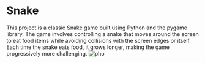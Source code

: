 # Snake
This project is a classic Snake game built using Python and the pygame library. The game involves controlling a snake that moves around the screen to eat food items while avoiding collisions with the screen edges or itself. Each time the snake eats food, it grows longer, making the game progressively more challenging.
![pho](https://github.com/user-attachments/assets/350f015b-795d-4b20-bc5f-5bfb488a9cbc)

